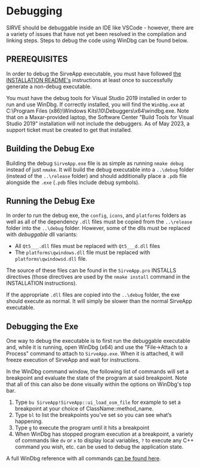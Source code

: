 # Debugging

SIRVE should be debuggable inside an IDE like VSCode - however, there are a variety of issues that have not yet been resolved in the compilation and linking steps. Steps to debug the code using WinDbg can be found below.

## PREREQUISITES

In order to debug the SirveApp executable, you must have followed [the INSTALLATION README's](./INSTALLATION.md) instructions at least once to successfully generate a non-debug executable.

You must have the debug tools for Visual Studio 2019 installed in order to run and use WinDbg. If correctly installed, you will find the `WinDbg.exe` at C:\Program Files (x86)\Windows Kits\10\Debuggers\x64\windbg.exe. Note that on a Maxar-provided laptop, the Software Center "Build Tools for Visual Studio 2019" installation will not include the debuggers. As of May 2023, a support ticket must be created to get that installed.

## Building the Debug Exe

Building the debug `SirveApp.exe` file is as simple as running `nmake debug` instead of just `nmake`. It will build the debug executable into a `..\debug` folder (instead of the `..\release` folder) and should additionally place a `.pdb` file alongside the `.exe` (`.pdb` files include debug symbols).

## Running the Debug Exe

In order to run the debug exe, the `config`, `icons`, and `platforms` folders as well as all of the dependency `.dll` files must be copied from the `..\release` folder into the `..\debug` folder. However, some of the dlls must be replaced with _debuggable_ dll variants:

- All `Qt5___.dll` files must be replaced with `Qt5___d.dll` files
- The `platforms\qwindows.dll` file must be replaced with `platforms\qwindowsd.dll` file.

The source of these files can be found in the `SirveApp.pro` INSTALLS directives (those directives are used by the `nmake install` command in the INSTALLATION instructions).

If the appropriate `.dll` files are copied into the `..\debug` folder, the exe should execute as normal. It will simply be slower than the normal SirveApp executable.

## Debugging the Exe

One way to debug the executable is to first run the debuggable executable and, while it is running, open WinDbg (x64) and use the "File->Attach to a Process" command to attach to `SirveApp.exe`. When it is attached, it will freeze execution of SirveApp and wait for instructions.

In the WinDbg command window, the following list of commands will set a breakpoint and evaluate the state of the program at said breakpoint. Note that all of this can also be done visually within the options on WinDbg's top bar.

1.	Type `bu SirveApp!SirveApp::ui_load_osm_file` for example to set a breakpoint at your choice of ClassName::method_name. 
2.	Type `bl` to list the breakpoints you’ve set so you can see what’s happening.
3.	Type `g` to execute the program until it hits a breakpoint
4.	When WinDbg has stopped program execution at a breakpoint, a variety of commands like `dv` or `x` to display local variables, `?` to execute any C++ command you wish, etc. can be used to debug the application state.

A full WinDbg reference with all commands [can be found here](https://learn.microsoft.com/en-us/windows-hardware/drivers/debugger/commands).